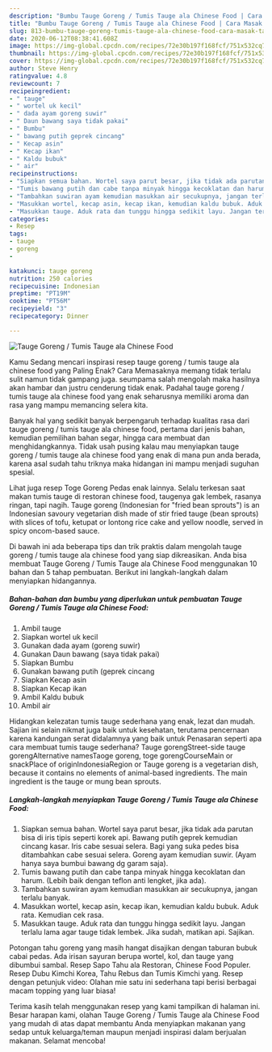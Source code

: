 ```yaml
---
description: "Bumbu Tauge Goreng / Tumis Tauge ala Chinese Food | Cara Masak Tauge Goreng / Tumis Tauge ala Chinese Food Yang Enak Banget"
title: "Bumbu Tauge Goreng / Tumis Tauge ala Chinese Food | Cara Masak Tauge Goreng / Tumis Tauge ala Chinese Food Yang Enak Banget"
slug: 813-bumbu-tauge-goreng-tumis-tauge-ala-chinese-food-cara-masak-tauge-goreng-tumis-tauge-ala-chinese-food-yang-enak-banget
date: 2020-06-12T08:38:41.608Z
image: https://img-global.cpcdn.com/recipes/72e30b197f168fcf/751x532cq70/tauge-goreng-tumis-tauge-ala-chinese-food-foto-resep-utama.jpg
thumbnail: https://img-global.cpcdn.com/recipes/72e30b197f168fcf/751x532cq70/tauge-goreng-tumis-tauge-ala-chinese-food-foto-resep-utama.jpg
cover: https://img-global.cpcdn.com/recipes/72e30b197f168fcf/751x532cq70/tauge-goreng-tumis-tauge-ala-chinese-food-foto-resep-utama.jpg
author: Steve Henry
ratingvalue: 4.8
reviewcount: 7
recipeingredient:
- " tauge"
- " wortel uk kecil"
- " dada ayam goreng suwir"
- " Daun bawang saya tidak pakai"
- " Bumbu"
- " bawang putih geprek cincang"
- " Kecap asin"
- " Kecap ikan"
- " Kaldu bubuk"
- " air"
recipeinstructions:
- "Siapkan semua bahan. Wortel saya parut besar, jika tidak ada parutan bisa di iris tipis seperti korek api. Bawang putih geprek kemudian cincang kasar. Iris cabe sesuai selera. Bagi yang suka pedes bisa ditambahkan cabe sesuai selera. Goreng ayam kemudian suwir. (Ayam hanya saya bumbui bawang dg garam saja)."
- "Tumis bawang putih dan cabe tanpa minyak hingga kecoklatan dan harum. (Lebih baik dengan teflon anti lengket, jika ada)."
- "Tambahkan suwiran ayam kemudian masukkan air secukupnya, jangan terlalu banyak."
- "Masukkan wortel, kecap asin, kecap ikan, kemudian kaldu bubuk. Aduk rata. Kemudian cek rasa."
- "Masukkan tauge. Aduk rata dan tunggu hingga sedikit layu. Jangan terlalu lama agar tauge tidak lembek. Jika sudah, matikan api. Sajikan."
categories:
- Resep
tags:
- tauge
- goreng
- 

katakunci: tauge goreng  
nutrition: 250 calories
recipecuisine: Indonesian
preptime: "PT19M"
cooktime: "PT56M"
recipeyield: "3"
recipecategory: Dinner

---
```



![Tauge Goreng / Tumis Tauge ala Chinese Food](https://img-global.cpcdn.com/recipes/72e30b197f168fcf/751x532cq70/tauge-goreng-tumis-tauge-ala-chinese-food-foto-resep-utama.jpg)

Kamu Sedang mencari inspirasi resep tauge goreng / tumis tauge ala chinese food yang Paling Enak? Cara Memasaknya memang tidak terlalu sulit namun tidak gampang juga. seumpama salah mengolah maka hasilnya akan hambar dan justru cenderung tidak enak. Padahal tauge goreng / tumis tauge ala chinese food yang enak seharusnya memiliki aroma dan rasa yang mampu memancing selera kita.

Banyak hal yang sedikit banyak berpengaruh terhadap kualitas rasa dari tauge goreng / tumis tauge ala chinese food, pertama dari jenis bahan, kemudian pemilihan bahan segar, hingga cara membuat dan menghidangkannya. Tidak usah pusing kalau mau menyiapkan tauge goreng / tumis tauge ala chinese food yang enak di mana pun anda berada, karena asal sudah tahu triknya maka hidangan ini mampu menjadi suguhan spesial.

Lihat juga resep Toge Goreng Pedas enak lainnya. Selalu terkesan saat makan tumis tauge di restoran chinese food, taugenya gak lembek, rasanya ringan, tapi nagih. Tauge goreng (Indonesian for &#34;fried bean sprouts&#34;) is an Indonesian savoury vegetarian dish made of stir fried tauge (bean sprouts) with slices of tofu, ketupat or lontong rice cake and yellow noodle, served in spicy oncom-based sauce.


Di bawah ini ada beberapa tips dan trik praktis dalam mengolah tauge goreng / tumis tauge ala chinese food yang siap dikreasikan. Anda bisa membuat Tauge Goreng / Tumis Tauge ala Chinese Food menggunakan 10 bahan dan 5 tahap pembuatan. Berikut ini langkah-langkah dalam menyiapkan hidangannya.

<!--inarticleads1-->

##### Bahan-bahan dan bumbu yang diperlukan untuk pembuatan Tauge Goreng / Tumis Tauge ala Chinese Food:

1. Ambil  tauge
1. Siapkan  wortel uk kecil
1. Gunakan  dada ayam (goreng suwir)
1. Gunakan  Daun bawang (saya tidak pakai)
1. Siapkan  Bumbu
1. Gunakan  bawang putih (geprek cincang
1. Siapkan  Kecap asin
1. Siapkan  Kecap ikan
1. Ambil  Kaldu bubuk
1. Ambil  air


Hidangkan kelezatan tumis tauge sederhana yang enak, lezat dan mudah. Sajian ini selain nikmat juga baik untuk kesehatan, terutama pencernaan karena kandungan serat didalamnya yang baik untuk Penasaran seperti apa cara membuat tumis tauge sederhana? Tauge gorengStreet-side tauge gorengAlternative namesTaoge goreng, toge gorengCourseMain or snackPlace of originIndonesiaRegion or Tauge goreng is a vegetarian dish, because it contains no elements of animal-based ingredients. The main ingredient is the tauge or mung bean sprouts. 

<!--inarticleads2-->

##### Langkah-langkah menyiapkan Tauge Goreng / Tumis Tauge ala Chinese Food:

1. Siapkan semua bahan. Wortel saya parut besar, jika tidak ada parutan bisa di iris tipis seperti korek api. Bawang putih geprek kemudian cincang kasar. Iris cabe sesuai selera. Bagi yang suka pedes bisa ditambahkan cabe sesuai selera. Goreng ayam kemudian suwir. (Ayam hanya saya bumbui bawang dg garam saja).
1. Tumis bawang putih dan cabe tanpa minyak hingga kecoklatan dan harum. (Lebih baik dengan teflon anti lengket, jika ada).
1. Tambahkan suwiran ayam kemudian masukkan air secukupnya, jangan terlalu banyak.
1. Masukkan wortel, kecap asin, kecap ikan, kemudian kaldu bubuk. Aduk rata. Kemudian cek rasa.
1. Masukkan tauge. Aduk rata dan tunggu hingga sedikit layu. Jangan terlalu lama agar tauge tidak lembek. Jika sudah, matikan api. Sajikan.


Potongan tahu goreng yang masih hangat disajikan dengan taburan bubuk cabai pedas. Ada irisan sayuran berupa wortel, kol, dan tauge yang dibumbui sambal. Resep Sapo Tahu ala Restoran, Chinese Food Populer. Resep Dubu Kimchi Korea, Tahu Rebus dan Tumis Kimchi yang. Resep dengan petunjuk video: Olahan mie satu ini sederhana tapi berisi berbagai macam topping yang luar biasa! 

Terima kasih telah menggunakan resep yang kami tampilkan di halaman ini. Besar harapan kami, olahan Tauge Goreng / Tumis Tauge ala Chinese Food yang mudah di atas dapat membantu Anda menyiapkan makanan yang sedap untuk keluarga/teman maupun menjadi inspirasi dalam berjualan makanan. Selamat mencoba!
